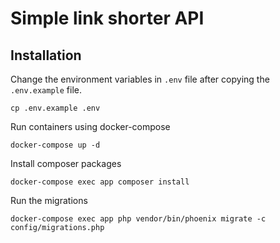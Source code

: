 # Simple link shorter API

## Installation

Change the environment variables in `.env` file after copying the `.env.example` file.

```
cp .env.example .env
```

Run containers using docker-compose

```
docker-compose up -d
```

Install composer packages

```
docker-compose exec app composer install
```

Run the migrations

```
docker-compose exec app php vendor/bin/phoenix migrate -c config/migrations.php
```